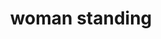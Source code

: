 ---
layout: smileys&emotion
title: woman standing
emoji: woman_standing
permalink: 🧍‍♀️.html
image: assets/img/3moji/woman_standing.png
---